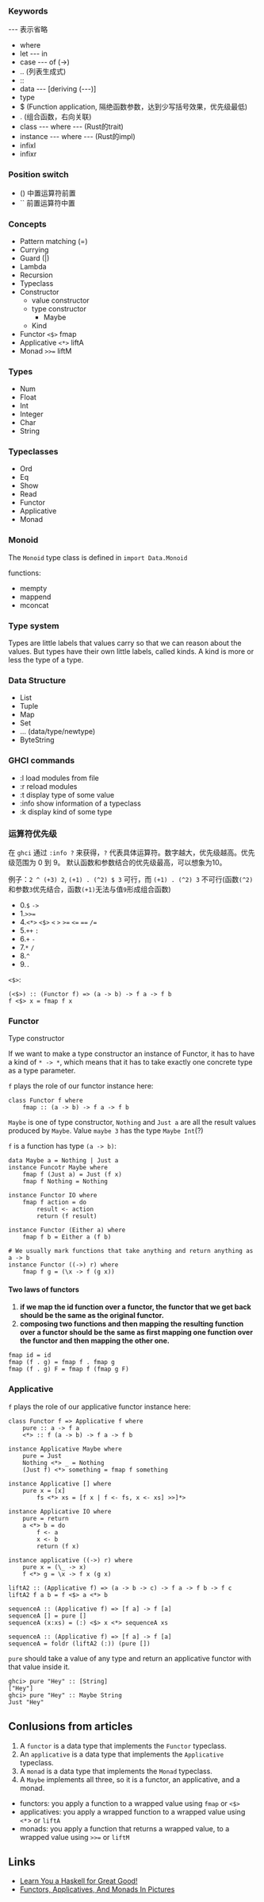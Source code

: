 ### Keywords

--- 表示省略

- where
- let --- in
- case --- of (->)
- .. (列表生成式)
- ::
- data --- [deriving (---)]
- type
- $ (Function application, 隔绝函数参数，达到少写括号效果，优先级最低)
- . (组合函数，右向关联)
- class --- where --- (Rust的trait)
- instance --- where --- (Rust的impl)
- infixl
- infixr

### Position switch

- () 中置运算符前置
- \`\` 前置运算符中置

### Concepts

- Pattern matching (=)
- Currying
- Guard (|)
- Lambda
- Recursion
- Typeclass
- Constructor
    - value constructor
    - type constructor
        - Maybe
    - Kind
- Functor `<$>` fmap
- Applicative `<*>` liftA
- Monad `>>=` liftM

### Types

- Num
- Float
- Int
- Integer
- Char
- String

### Typeclasses

- Ord
- Eq
- Show
- Read
- Functor
- Applicative
- Monad

### Monoid
The `Monoid` type class is defined in `import Data.Monoid`

functions:
- mempty
- mappend
- mconcat

### Type system

Types are little labels that values carry so that we can reason about the values.
But types have their own little labels, called kinds.
A kind is more or less the type of a type.

### Data Structure

- List
- Tuple
- Map
- Set
- ... (data/type/newtype)
- ByteString

### GHCI commands

- :l    load modules from file
- :r    reload modules
- :t    display type of some value
- :info show information of a typeclass
- :k    display kind of some type

### 运算符优先级

在 `ghci` 通过 `:info ?` 来获得，`?` 代表具体运算符。数字越大，优先级越高。优先级范围为 0 到 9。
默认函数和参数结合的优先级最高，可以想象为10。

例子：`2 ^ (+3) 2`, `(+1) . (^2) $ 3` 可行，而 `(+1) . (^2) 3` 不可行(函数`(^2)`和参数`3`优先结合，函数`(+1)`无法与值`9`形成组合函数)

- 0.`$` `->`
- 1.`>>=`
- 4.`<*>` `<$>` `<` `>` `>=` `<=` `==` `/=`
- 5.`++` `:`
- 6.`+` `-`
- 7.`*` `/`
- 8.`^`
- 9.`.`

`<$>`:
```
(<$>) :: (Functor f) => (a -> b) -> f a -> f b
f <$> x = fmap f x
```

### Functor

Type constructor

If we want to make a type constructor an instance of Functor, it has to have a kind of `* -> *`,
which means that it has to take exactly one concrete type as a type parameter.

`f` plays the role of our functor instance here:
```
class Functor f where
    fmap :: (a -> b) -> f a -> f b
```

`Maybe` is one of type constructor, `Nothing` and `Just a` are all the result values produced by `Maybe`.
Value `maybe 3` has the type `Maybe Int`(?)

`f` is a function has type `(a -> b)`:
```
data Maybe a = Nothing | Just a
instance Funcotr Maybe where
    fmap f (Just a) = Just (f x)
    fmap f Nothing = Nothing

instance Functor IO where
    fmap f action = do
        result <- action
        return (f result)

instance Functor (Either a) where
    fmap f b = Either a (f b)

# We usually mark functions that take anything and return anything as a -> b
instance Functor ((->) r) where
    fmap f g = (\x -> f (g x))
```

#### Two laws of functors

1. **if we map the id function over a functor, the functor that we get back should be the same as the original functor.**
2. **composing two functions and then mapping the resulting function over a functor should be the same as first mapping one function over the functor and then mapping the other one.**

```
fmap id = id
fmap (f . g) = fmap f . fmap g
fmap (f . g) F = fmap f (fmap g F)
```

### Applicative

`f` plays the role of our applicative functor instance here:
```
class Functor f => Applicative f where
    pure :: a -> f a
    <*> :: f (a -> b) -> f a -> f b

instance Applicative Maybe where
    pure = Just
    Nothing <*> _ = Nothing
    (Just f) <*> something = fmap f something

instance Applicative [] where
    pure x = [x]
        fs <*> xs = [f x | f <- fs, x <- xs] >>]*>

instance Applicative IO where
    pure = return
    a <*> b = do
        f <- a
        x <- b
        return (f x)

instance applicative ((->) r) where
    pure x = (\_ -> x)
    f <*> g = \x -> f x (g x)
```

```
liftA2 :: (Applicative f) => (a -> b -> c) -> f a -> f b -> f c
liftA2 f a b = f <$> a <*> b

sequenceA :: (Applicative f) => [f a] -> f [a]
sequenceA [] = pure []
sequenceA (x:xs) = (:) <$> x <*> sequenceA xs

sequenceA :: (Applicative f) => [f a] -> f [a]
sequenceA = foldr (liftA2 (:)) (pure [])
```

`pure` should take a value of any type and return an applicative functor with that value inside it.

```
ghci> pure "Hey" :: [String]
["Hey"]
ghci> pure "Hey" :: Maybe String
Just "Hey"
```

## Conlusions from articles

1. A `functor` is a data type that implements the `Functor` typeclass.
2. An `applicative` is a data type that implements the `Applicative` typeclass.
3. A `monad` is a data type that implements the `Monad` typeclass.
4. A `Maybe` implements all three, so it is a functor, an applicative, and a monad.

- functors: you apply a function to a wrapped value using `fmap` or `<$>`
- applicatives: you apply a wrapped function to a wrapped value using `<*`> or `liftA`
- monads: you apply a function that returns a wrapped value, to a wrapped value using `>>=` or `liftM`

## Links

- [Learn You a Haskell for Great Good!](http://learnyouahaskell.com/chapters)
- [Functors, Applicatives, And Monads In Pictures](http://adit.io/posts/2013-04-17-functors,_applicatives,_and_monads_in_pictures.html)
